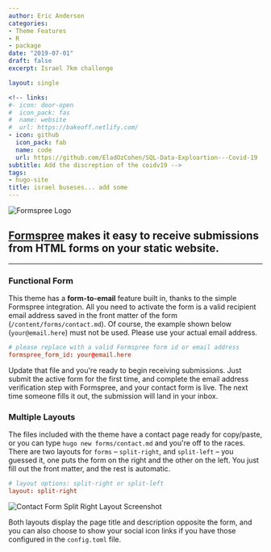 ```yaml
---
author: Eric Anderson
categories:
- Theme Features
- R
- package
date: "2019-07-01"
draft: false
excerpt: Israel 7km challenge

layout: single

<!-- links:
#- icon: door-open
#  icon_pack: fas
#  name: website
#  url: https://bakeoff.netlify.com/ 
- icon: github
  icon_pack: fab
  name: code
  url: https://github.com/EladOzCohen/SQL-Data-Exploartion---Covid-19
subtitle: Add the discreption of the coidv19 -->
tags:
- hugo-site
title: israel buseses... add some
---
```


![Formspree Logo](median_and_mean_pic.jpg)

## [Formspree](https://formspree.io) makes it easy to receive submissions from HTML forms on your static website.

---

### Functional Form

This theme has a **form-to-email** feature built in, thanks to the simple Formspree integration. All you need to activate the form is a valid recipient email address saved in the front matter of the form
(`/content/forms/contact.md`). Of course, the example shown below (`your@email.here`) must not be used. Please use your actual email address.

```toml
# please replace with a valid Formspree form id or email address
formspree_form_id: your@email.here
```

Update that file and you're ready to begin receiving submissions. Just submit
the active form for the first time, and complete the email address verification
step with Formspree, and your contact form is live. The next time someone
fills it out, the submission will land in your inbox.

### Multiple Layouts

The files included with the theme have a contact page ready for copy/paste, or
you can type `hugo new forms/contact.md` and you're off to the races. There are two
layouts for `forms` – `split-right`, and `split-left` – you guessed it, one puts
the form on the right and the other on the left. You just fill out the front
matter, and the rest is automatic.

```toml
# layout options: split-right or split-left
layout: split-right
```

![Contact Form Split Right Layout Screenshot](built-in-contact-form-screenshot.png)

Both layouts display the page title and description opposite the form, and you
can also choose to show your social icon links if you have those configured in
the `config.toml` file.
